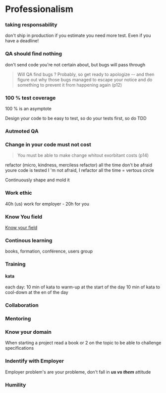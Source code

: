 # Professionalism

### taking responsability

don't ship in production if you estimate you need more test. Even if you have a deadline!

### QA should find nothing

don't send code you're not certain about, but bugs will pass through

> Will QA find bugs ? Probably, so get ready to apologize -- and then figure out why those bugs managed to escape your notice and do something to prevent it from happening again (p12)

### 100 % test coverage

100 % is an asymptote

Design your code to be easy to test, so do your tests first, so do TDD

### Autmoted QA

### Change in your code must not cost

> You must be able to make change whitout exorbitant costs (p14)

refactor (micro, kindness, merciless refactor) all the time
don't be afraid youre code is tested
I 'm not afraid, I refactor all the time 
= vertous circle

Continuously shape and mold it

### Work ethic

40h (us) work for employer - 20h for you

### Know You field

[Know your field](know-your-field.md)

### Continous learning

books, formation, conférence, users group

### Training

#### kata

each day: 
10 min of kata to warm-up at the start of the day
10 min of kata to cool-down at the en of the day

### Collaboration

### Mentoring

### Know your domain

When starting a project read a book or 2 on the topic to be able to challenge specifications

###  Indentify with Employer

Employer problem's are your probleme, don't fall in ***us vs them*** attitude

###  Humility
